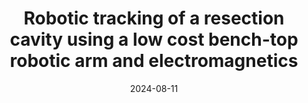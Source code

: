 ---
title: "Robotic tracking of a resection cavity using a low cost bench-top robotic arm and electromagnetics"
collection: publications
category: conferences
excerpt: 'INTRODUCTION: Roughly 40% of breast cancer patients are required to undergo corrective surgery after tumour resection via breast-conserving surgery (BCS). Sweeping of the cavity, resulting from the tumour resec- tion, by spectroscopy and ultrasound imaging is emerging as a potential solution for identifying leftover cancer. However, the use of imaging modalities in the cavity is challenging as breast tissue is soft, malleable, and moves frequently. This paper presents and verifies an approach for tracking the relative motion of a resection cavity with a robotic arm.

METHODS: We use electromagnetic tracking and a low cost 6-axis robotic arm to track a simulated resection cavity. We embed an electromagnetic sensor in a 3D printed retractor that is designed to hold the cavity open. An open-source module in 3D Slicer is then used to detect cavity motion from the retractor and command the robotic arm to follow the relative movement while incorporating motion planning to prevent collisions and unsafe actions. To assess this approach we move the retractor to 36 positions in the robotic arm workspace and measure the latency between when a command is published to the robotic arm and when it begins to move to this position. In addition, we attach a camera to the end-effector (EE) of the robotic arm to determine when the robotic arm has successfully tracked the cavity by checking if it is visible in the center of the camera frame. 

RESULTS: The latency was recorded to be 832.1 milliseconds on average with 132.6 standard deviation. We can also successfully track the motion of the cavity in almost every test position. CONCLUSIONS: These results suggest that tracking of the breast cavity using EM tracking and robotics is feasible. Future work focusing on the integration with spectroscopy and cavity servoing.'
date: 2024-08-11
venue: '(SPIE Medical Imaing Conference 2025)'
# paperurl: 'https://colemanfarv.github.io/ColemanFarvolden.github.io/files/paper2.pdf'
---